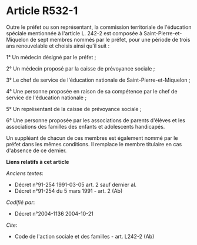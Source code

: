 # Article R532-1

Outre le préfet ou son représentant, la commission territoriale de l'éducation spéciale mentionnée à l'article L. 242-2 est
composée à Saint-Pierre-et-Miquelon de sept membres nommés par le préfet, pour une période de trois ans renouvelable et
choisis ainsi qu'il suit :

1° Un médecin désigné par le préfet ;

2° Un médecin proposé par la caisse de prévoyance sociale ;

3° Le chef de service de l'éducation nationale de Saint-Pierre-et-Miquelon ;

4° Une personne proposée en raison de sa compétence par le chef de service de l'éducation nationale ;

5° Un représentant de la caisse de prévoyance sociale ;

6° Une personne proposée par les associations de parents d'élèves et les associations des familles des enfants et adolescents
handicapés.

Un suppléant de chacun de ces membres est également nommé par le préfet dans les mêmes conditions. Il remplace le membre
titulaire en cas d'absence de ce dernier.

**Liens relatifs à cet article**

_Anciens textes_:

  - Décret n°91-254 1991-03-05 art. 2 sauf dernier al.
  - Décret n°91-254 du 5 mars 1991 - art. 2 (Ab)

_Codifié par_:

  - Décret n°2004-1136 2004-10-21

_Cite_:

  - Code de l'action sociale et des familles - art. L242-2 (Ab)
